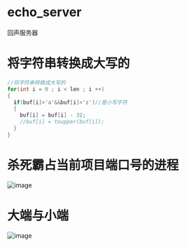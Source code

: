 # echo_server
回声服务器

# 将字符串转换成大写的
```c
//将字符串转换成大写的
for(int i = 0 ; i < len ; i ++)
{
  if(buf[i]>'a'&&buf[i]<'z')//是小写字符
  {
    buf[i] = buf[i] - 32;
    //buf[i] = toupper(buf[i]);
  }
}
```
# 杀死霸占当前项目端口号的进程
![image](https://github.com/1AoB/echo_server/assets/78208268/a4f636bd-0918-4b73-b070-987ec1d0f207)
# 大端与小端
![image](https://github.com/1AoB/echo_server/assets/78208268/386b1945-7e43-429f-882a-19c4719575a8)
